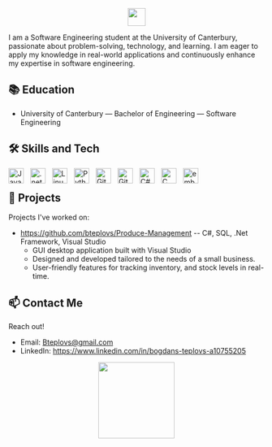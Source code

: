 <p align="center">
   <img src="https://readme-typing-svg.demolab.com?font=Tahoma+Bold&color=%3776ab&size=45&center=true&vCenter=true&width=450&duration=3000&pause=2000&lines=Bogdans+Teplovs;Software+Engineer" width="auto" height="35"/>
</p>

I am a Software Engineering student at the University of Canterbury, passionate about problem-solving, technology, and learning. I am eager to apply my knowledge in real-world applications and continuously enhance my expertise in software engineering.

## 📚 Education

- University of Canterbury
   — Bachelor of Engineering — Software Engineering

## 🛠️ Skills and Tech
<img align="left" alt="Java" width="30px" style="padding-right:10px;" src="https://cdn.jsdelivr.net/gh/devicons/devicon/icons/java/java-original.svg"/>
<img align="left" alt=".net" width="30px" style="padding-right:10px;" src="https://cdn.jsdelivr.net/gh/devicons/devicon@latest/icons/dotnetcore/dotnetcore-original.svg" />
<img align="left" alt="Linux" width="30px" style="padding-right:10px;" src="https://cdn.jsdelivr.net/gh/devicons/devicon/icons/linux/linux-original.svg" />
<img align="left" alt="Python" width="30px" style="padding-right:10px;" src="https://cdn.jsdelivr.net/gh/devicons/devicon@latest/icons/python/python-original.svg" />
<img align="left" alt="GitHub" width="30px" style="padding-right:10px;" src="https://cdn.jsdelivr.net/gh/devicons/devicon/icons/github/github-original.svg" />
<img align="left" alt="Git" width="30px" style="padding-right:10px;" src="https://cdn.jsdelivr.net/gh/devicons/devicon@latest/icons/git/git-original.svg" />  
<img align="left" alt="C#" width="30px" style="padding-right:10px;" src="https://cdn.jsdelivr.net/gh/devicons/devicon@latest/icons/csharp/csharp-original.svg" />
<img align="left" alt="C" width="30px" style="padding-right:10px;" src="https://cdn.jsdelivr.net/gh/devicons/devicon@latest/icons/c/c-original.svg" /> 
<img align="left" alt="embedC" width="30px" style="padding-right:10px;" src="https://cdn.jsdelivr.net/gh/devicons/devicon@latest/icons/embeddedc/embeddedc-original.svg" />

          
<br />
        
## 🌟 Projects

Projects I've worked on:
-  https://github.com/bteplovs/Produce-Management -- C#, SQL, .Net Framework, Visual Studio 
      -  GUI desktop application built with Visual Studio
      -	Designed and developed tailored to the needs of a small business.
      -	User-friendly features for tracking inventory, and stock levels in real-time.

## 📫 Contact Me

Reach out!

- Email: Bteplovs@gmail.com
- LinkedIn: https://www.linkedin.com/in/bogdans-teplovs-a10755205


<p align="center">
  <img src="https://github.com/user-attachments/assets/9bf59af3-2198-498f-abc5-9203008ffd3d" width="150" />
</p>



<!-- ## ⚽🧑‍💻 Bogdan Teplov -->

<!-- for icons https://devicon.dev/ -->
